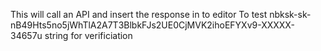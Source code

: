 This will call an API and insert the response in to editor
To test nbksk-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-XXXXX-34657u string for verificiation

